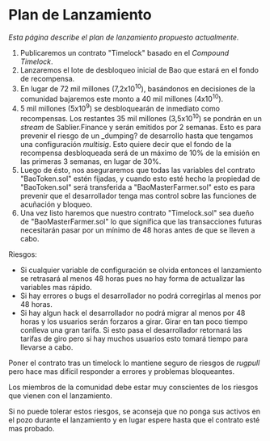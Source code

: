 # Plan de Lanzamiento

_Esta página describe el plan de lanzamiento propuesto actualmente._

1. Publicaremos un contrato "Timelock" basado en el _Compound Timelock_.
2. Lanzaremos el lote de desbloqueo inicial de Bao que estará en el fondo de recompensa.
  1. En lugar de 72 mil millones (7,2x10<sup>10</sup>), basándonos en decisiones de la comunidad bajaremos este monto a 40 mil millones (4x10<sup>10</sup>).
  2. 5 mil millones (5x10<sup>9</sup>) se desbloquearán de inmediato como recompensas. Los restantes 35 mil millones (3,5x10<sup>10</sup>) se pondrán en un _stream_ de Sablier.Finance y serán emitidos por 2 semanas. Esto es para prevenir el riesgo de un _dumping? de desarrollo hasta que tengamos una configuración _multisig_. Esto quiere decir que el fondo de la recompensa desbloqueada será de un máximo de 10% de la emisión en las primeras 3 semanas, en lugar de 30%.
3. Luego de ésto, nos aseguraremos que todas las variables del contrato "BaoToken.sol" estén fijadas, y cuando esto esté hecho la propiedad de "BaoToken.sol" será transferida a "BaoMasterFarmer.sol" esto es para prevenir que el desarrollador tenga mas control sobre las funciones de acuñación y bloqueo.
4. Una vez listo haremos que nuestro contrato "Timelock.sol" sea dueño de "BaoMasterFarmer.sol" lo que significa que las transacciones futuras necesitarán pasar por un mínimo de 48 horas antes de que se lleven a cabo.

Riesgos:

* Si cualquier variable de configuración se olvida entonces el lanzamiento se retrasará al menos 48 horas pues no hay forma de actualizar las variables mas rápido.
* Si hay errores o bugs el desarrollador no podrá corregirlas al menos por 48 horas.
* Si hay algun hack el desarrollador no podrá migrar al menos por 48 horas y los usuarios serán forzaros a girar. Girar en tan poco tiempo conlleva una gran tarifa. Si esto pasa el desarrollador retornará las tarifas de giro pero si hay muchos usuarios esto tomará tiempo para llevarse a cabo.

Poner el contrato tras un timelock lo mantiene seguro de riesgos de _rugpull_ pero hace mas difícil responder a errores y problemas bloqueantes.


Los miembros de la comunidad debe estar muy conscientes de los riesgos que vienen con el lanzamiento.

Si no puede tolerar estos riesgos, se aconseja que no ponga sus activos en el pozo durante el lanzamiento y en lugar espere hasta que el contrato esté mas probado.
